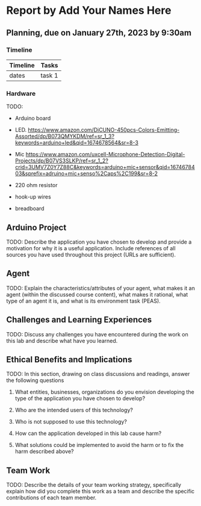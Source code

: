 # Report by Add Your Names Here

## Planning, due on January 27th, 2023 by 9:30am

### Timeline

| Timeline  | Tasks |
| ----------- | ----------- |
|   dates    |    task 1   |

### Hardware 

TODO:

- Arduino board

- LED. https://www.amazon.com/DiCUNO-450pcs-Colors-Emitting-Assorted/dp/B073QMYKDM/ref=sr_1_3?keywords=arduino+led&qid=1674678564&sr=8-3

- Mic https://www.amazon.com/uxcell-Microphone-Detection-Digital-Projects/dp/B07VS3SLKP/ref=sr_1_2?crid=3UMV7Z0Y7Z88C&keywords=arduino+mic+sensor&qid=1674678403&sprefix=adruino+mic+senso%2Caps%2C199&sr=8-2

- 220 ohm resistor

- hook-up wires

- breadboard

## Arduino Project

TODO:
Describe the application you have chosen to develop and provide a motivation for why it is a useful application. Include  references of all sources you have used throughout this project (URLs are sufficient).

## Agent

TODO:
Explain the characteristics/attributes of your agent, what makes it an agent (within the discussed course content), what makes it rational, what type of an agent it is, and what is its environment task (PEAS).

## Challenges and Learning Experiences

TODO:
Discuss any challenges you have encountered during the work on this lab and  describe what have you learned. 

## Ethical Benefits and Implications

TODO:
In this section, drawing on class discussions and readings, answer the following questions

1. What entities, businesses, organizations do you envision developing the type of the application you have chosen to develop?

2. Who are the intended users of this technology?

3. Who is not supposed to use this technology?

4. How can the application developed in this lab cause harm?

5. What solutions could be implemented to avoid the harm or to fix the harm described above?

## Team Work

TODO:
Describe the details of your team working strategy, specifically explain how did you complete this work as a team and describe the specific contributions of each team member. 
